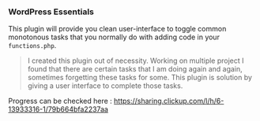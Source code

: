 ### WordPress Essentials
This plugin will provide you clean user-interface to toggle common monotonous tasks that you normally do with adding code in your `functions.php`. 

> I created this plugin out of necessity. Working on multiple project I found that there are certain tasks that I am doing again and again, sometimes forgetting these tasks for some. This plugin is solution by giving a user interface to complete those tasks.

Progress can be checked here : https://sharing.clickup.com/l/h/6-13933316-1/79b664bfa2237aa
